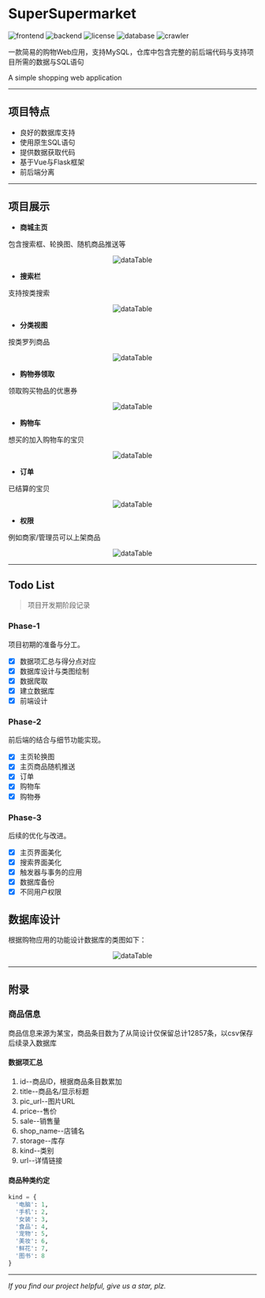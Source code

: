 # SuperSupermarket

![frontend](https://img.shields.io/badge/frontend-Vue3-darkgreen)
![backend](https://img.shields.io/badge/backend-Python-blue)
![license](https://img.shields.io/badge/License-MIT-red)
![database](https://img.shields.io/badge/Database-MySQL-green)
![crawler](https://img.shields.io/badge/crawler-DrissionPage-brown)

一款简易的购物Web应用，支持MySQL，仓库中包含完整的前后端代码与支持项目所需的数据与SQL语句

A simple shopping web application

---

## 项目特点

- 良好的数据库支持
- 使用原生SQL语句
- 提供数据获取代码
- 基于Vue与Flask框架
- 前后端分离

---

## 项目展示

- **商城主页**

包含搜索框、轮换图、随机商品推送等

<p align="center">
  <img src="ShowPics/主页.png" alt="dataTable">
</p>

- **搜索栏**

支持按类搜索

<p align="center">
  <img src="ShowPics/搜索.png" alt="dataTable">
</p>

- **分类视图**

按类罗列商品

<p align="center">
  <img src="ShowPics/分类视图.png" alt="dataTable">
</p>

- **购物券领取**

领取购买物品的优惠券

<p align="center">
  <img src="ShowPics/优惠券.png" alt="dataTable">
</p>

- **购物车**

想买的加入购物车的宝贝

<p align="center">
  <img src="ShowPics/购物车.png" alt="dataTable">
</p>

- **订单**

已结算的宝贝

<p align="center">
  <img src="ShowPics/订单.png" alt="dataTable">
</p>

- **权限**

例如商家/管理员可以上架商品

<p align="center">
  <img src="ShowPics/上架.png" alt="dataTable">
</p>

---

## Todo List

>项目开发期阶段记录

### Phase-1

项目初期的准备与分工。

- [X] 数据项汇总与得分点对应
- [X] 数据库设计与类图绘制
- [X] 数据爬取
- [X] 建立数据库
- [X] 前端设计

### Phase-2

前后端的结合与细节功能实现。

- [X] 主页轮换图
- [X] 主页商品随机推送
- [X] 订单
- [X] 购物车
- [X] 购物券

### Phase-3

后续的优化与改进。

- [X] 主页界面美化
- [X] 搜索界面美化
- [X] 触发器与事务的应用
- [X] 数据库备份
- [X] 不同用户权限

## 数据库设计

根据购物应用的功能设计数据库的类图如下：

<p align="center">
  <img src="Database/design/E-R.png" alt="dataTable">
</p>

---

## 附录

### 商品信息

商品信息来源为某宝，商品条目数为了从简设计仅保留总计12857条，以csv保存后续录入数据库

#### 数据项汇总

1. id--商品ID，根据商品条目数累加
2. title--商品名/显示标题
3. pic_url--图片URL
4. price--售价
5. sale--销售量
6. shop_name--店铺名
7. storage--库存
8. kind--类别
9. url--详情链接

#### 商品种类约定

```python
kind = {
  '电脑': 1,
  '手机': 2,
  '女装': 3,
  '食品': 4,
  '宠物': 5,
  '美妆': 6,
  '鲜花': 7,
  '图书': 8
}
```

---

*If you find our project helpful, give us a star, plz.*
